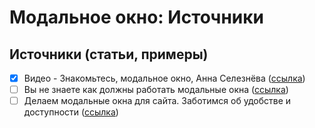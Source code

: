# Модальное окно: Источники

## Источники (статьи, примеры)
- [x] Видео - Знакомьтесь, модальное окно, Анна Селезнёва ([ссылка](https://youtu.be/s6PI8pKQxgo))
- [ ] Вы не знаете как должны работать модальные окна ([ссылка](https://habr.com/ru/post/521422/))
- [ ] Делаем модальные окна для сайта. Заботимся об удобстве и доступности ([ссылка](https://habr.com/ru/post/519662/))